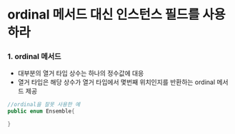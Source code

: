 # ordinal 메서드 대신 인스턴스 필드를 사용하라

### 1. ordinal 메서드
- 대부분의 열거 타입 상수는 하나의 정수값에 대응
- 열거 타입은 해당 상수가 열거 타입에서 몇번째 위치인지를 반환하는 ordinal 메서드 제공

```java
//ordinal을 잘못 사용한 예
public enum Ensemble{

}
```

